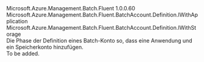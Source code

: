 <Type Name="IWithApplicationAndStorage" FullName="Microsoft.Azure.Management.Batch.Fluent.BatchAccount.Definition.IWithApplicationAndStorage">
  <TypeSignature Language="C#" Value="public interface IWithApplicationAndStorage : Microsoft.Azure.Management.Batch.Fluent.BatchAccount.Definition.IWithApplication, Microsoft.Azure.Management.Batch.Fluent.BatchAccount.Definition.IWithStorage" />
  <TypeSignature Language="ILAsm" Value=".class public interface auto ansi abstract IWithApplicationAndStorage implements class Microsoft.Azure.Management.Batch.Fluent.BatchAccount.Definition.IWithApplication, class Microsoft.Azure.Management.Batch.Fluent.BatchAccount.Definition.IWithStorage" />
  <TypeSignature Language="DocId" Value="T:Microsoft.Azure.Management.Batch.Fluent.BatchAccount.Definition.IWithApplicationAndStorage" />
  <TypeSignature Language="VB.NET" Value="Public Interface IWithApplicationAndStorage&#xA;Implements IWithApplication, IWithStorage" />
  <TypeSignature Language="F#" Value="type IWithApplicationAndStorage = interface&#xA;    interface IWithStorage&#xA;    interface IWithApplication" />
  <AssemblyInfo>
    <AssemblyName>Microsoft.Azure.Management.Batch.Fluent</AssemblyName>
    <AssemblyVersion>1.0.0.60</AssemblyVersion>
  </AssemblyInfo>
  <Interfaces>
    <Interface>
      <InterfaceName>Microsoft.Azure.Management.Batch.Fluent.BatchAccount.Definition.IWithApplication</InterfaceName>
    </Interface>
    <Interface>
      <InterfaceName>Microsoft.Azure.Management.Batch.Fluent.BatchAccount.Definition.IWithStorage</InterfaceName>
    </Interface>
  </Interfaces>
  <Docs>
    <summary>
            Die Phase der Definition eines Batch-Konto so, dass eine Anwendung und ein Speicherkonto hinzufügen.
            </summary>
    <remarks>To be added.</remarks>
  </Docs>
  <Members />
</Type>
